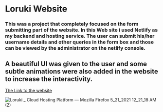 

<h1>Loruki Website</h1>

<h3>This was a project that completely focused on the form submitting part of the website. In this Web site i used Netlify as my backend and hosting service. The user can submit his/her username details and other queries in the form box and those can be viewed by the administrator on the netlify console.</h3>



<h2>A beautiful UI was given to the user and some subtle animations were also added in the website to increase the interactivity.</h2>

<a href="https://loving-payne-83ff9f.netlify.app/">The Link to the website</a>

![Loruki _ Cloud Hosting Platform — Mozilla Firefox 5_21_2021 12_21_18 AM (2)](https://user-images.githubusercontent.com/60056480/119033289-ae13d600-b9ca-11eb-96cc-14b8c4d201ea.png)




